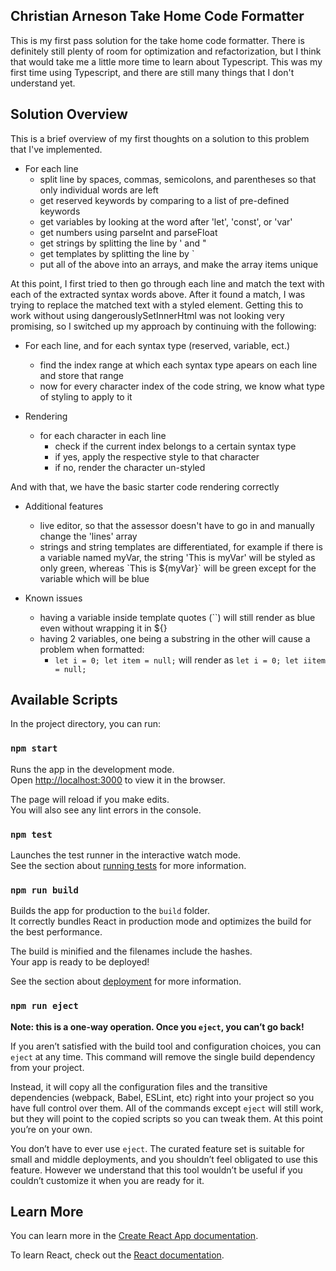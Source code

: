 ## Christian Arneson Take Home Code Formatter
This is my first pass solution for the take home code formatter. There is definitely still plenty of room for optimization and refactorization, but I think that would take me a little more time to learn about Typescript. This was my first time using Typescript, and there are still many things that I don't understand yet.

## Solution Overview
This is a brief overview of my first thoughts on a solution to this problem that I've implemented.
- For each line
    - split line by spaces, commas, semicolons, and parentheses so that only individual words are left
    - get reserved keywords by comparing to a list of pre-defined keywords
    - get variables by looking at the word after 'let', 'const', or 'var'
    - get numbers using parseInt and parseFloat
    - get strings by splitting the line by ' and "
    - get templates by splitting the line by `
    - put all of the above into an arrays, and make the array items unique

At this point, I first tried to then go through each line and match the text with each of the extracted syntax words above. After it found a match, I was trying to replace the matched text with a styled <span> element. Getting this to work without using dangerouslySetInnerHtml was not looking very promising, so I switched up my approach by continuing with the following:

- For each line, and for each syntax type (reserved, variable, ect.)
    - find the index range at which each syntax type apears on each line and store that range
    - now for every character index of the code string, we know what type of styling to apply to it

- Rendering
    - for each character in each line
        - check if the current index belongs to a certain syntax type
        - if yes, apply the respective style to that character
        - if no, render the character un-styled

And with that, we have the basic starter code rendering correctly

- Additional features
    - live editor, so that the assessor doesn't have to go in and manually change the 'lines' array
    - strings and string templates are differentiated, for example if there is a variable named myVar, the string 'This is myVar' will be styled as only green, whereas \`This is ${myVar}\` will be green except for the variable which will be blue

- Known issues
    - having a variable inside template quotes (``) will still render as blue even without wrapping it in ${}
    - having 2 variables, one being a substring in the other will cause a problem when formatted:
        - `let i = 0; let item = null;` will render as `let i = 0; let iitem = null;`

## Available Scripts

In the project directory, you can run:

### `npm start`

Runs the app in the development mode.\
Open [http://localhost:3000](http://localhost:3000) to view it in the browser.

The page will reload if you make edits.\
You will also see any lint errors in the console.

### `npm test`

Launches the test runner in the interactive watch mode.\
See the section about [running tests](https://facebook.github.io/create-react-app/docs/running-tests) for more information.

### `npm run build`

Builds the app for production to the `build` folder.\
It correctly bundles React in production mode and optimizes the build for the best performance.

The build is minified and the filenames include the hashes.\
Your app is ready to be deployed!

See the section about [deployment](https://facebook.github.io/create-react-app/docs/deployment) for more information.

### `npm run eject`

**Note: this is a one-way operation. Once you `eject`, you can’t go back!**

If you aren’t satisfied with the build tool and configuration choices, you can `eject` at any time. This command will remove the single build dependency from your project.

Instead, it will copy all the configuration files and the transitive dependencies (webpack, Babel, ESLint, etc) right into your project so you have full control over them. All of the commands except `eject` will still work, but they will point to the copied scripts so you can tweak them. At this point you’re on your own.

You don’t have to ever use `eject`. The curated feature set is suitable for small and middle deployments, and you shouldn’t feel obligated to use this feature. However we understand that this tool wouldn’t be useful if you couldn’t customize it when you are ready for it.

## Learn More

You can learn more in the [Create React App documentation](https://facebook.github.io/create-react-app/docs/getting-started).

To learn React, check out the [React documentation](https://reactjs.org/).

